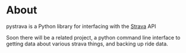 About
=====

pystrava is a Python library for interfacing with the [Strava](https://www.strava.com) API

Soon there will be a related project, a python command line interface to getting data about various strava things, and backing up ride data.

